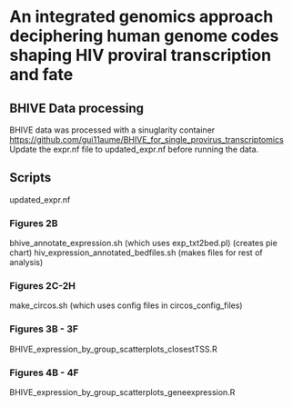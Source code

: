 # An integrated genomics approach deciphering human genome codes shaping HIV proviral transcription and fate

## BHIVE Data processing
BHIVE data was processed with a sinuglarity container https://github.com/gui11aume/BHIVE_for_single_provirus_transcriptomics
Update the expr.nf file to updated_expr.nf before running the data.





## Scripts
updated_expr.nf

### Figures 2B
bhive_annotate_expression.sh (which uses exp_txt2bed.pl) (creates pie chart)
hiv_expression_annotated_bedfiles.sh (makes files for rest of analysis)

### Figures 2C-2H
make_circos.sh (which uses config files in circos_config_files)

### Figures 3B - 3F
BHIVE_expression_by_group_scatterplots_closestTSS.R

### Figures 4B - 4F
BHIVE_expression_by_group_scatterplots_geneexpression.R
